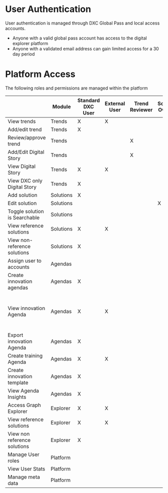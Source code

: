 # User Authentication

User authentication is managed through DXC Global Pass and local access accounts.

- Anyone with a valid global pass account has access to the digital explorer platform
- Anyone with a validated email address can gain limited access for a 30 day period


# Platform Access 

The following roles and permissions are managed within the platform

|  | Module | Standard DXC User| External User | Trend Reviewer | Solution Owners | Solution Reviewer | Agenda Manager | PersonOnAccount | Admin | Notes 
|---|---|---|---|---|---|---|---|---|---|---|
| View trends | Trends |  X | X 
| Add/edit trend       | Trends | X | || | | || X |
| Review/approve trend |Trends |   | |X | | | | | X |
| Add/Edit Digital Story |Trends |   | |X | | | | | X |
| View Digital Story |Trends |  X | X 
| View DXC only Digital Story |Trends |  X | 
| Add solution         |Solutions |  X  | || | | | | X| 
| Edit solution        |Solutions | | || X | X | | | X |
| Toggle solution is Searchable |Solutions |  ||  | |X | | | X |
| View reference solutions |Solutions | X | X |
| View non-reference solutions |Solutions |  X | 
| Assign user to accounts |Agendas | | | | | | X | | X | 
| Create innovation agendas |Agendas | X | | | | | | X | | Must have both permissions
| View innovation Agenda| Agendas |X | X | | | | | X | |  Must have 1 user access permission and account
| Export innovation Agenda| Agendas |X | | | | | | X | | Must have both permissions
| Create training Agenda| Agendas |X | X | 
| Create innovation template |Agendas | X | | | | | | |  |
| View Agenda Insights | Agendas |X | 
| Access Graph Explorer | Explorer | X | X
| View reference solutions | Explorer | X | X
| View non reference solutions | Explorer | X |
| Manage User roles | Platform | | |  | | | | | X |
| View User Stats | Platform | | |  | | | | | X |
| Manage meta data  | Platform | |  | | | | | | X |

